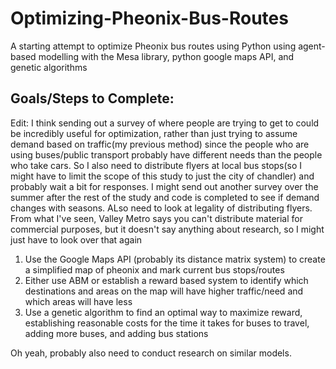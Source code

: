 # Optimizing-Pheonix-Bus-Routes

A starting attempt to optimize Pheonix bus routes using Python using agent-based modelling with the Mesa library, python google maps API, and genetic algorithms

## Goals/Steps to Complete:

Edit: I think sending out a survey of where people are trying to get to could be incredibly useful for optimization, rather than just trying to assume demand based on traffic(my previous method) since the people who are using buses/public transport probably have different needs than the people who take cars. So I also need to distribute flyers at local bus stops(so I might have to limit the scope of this study to just the city of chandler) and probably wait a bit for responses. I might send out another survey over the summer after the rest of the study and code is completed to see if demand changes with seasons. ALso need to look at legality of distributing flyers. From what I've seen, Valley Metro says you can't distribute material for commercial purposes, but it doesn't say anything about research, so I might just have to look over that again

1. Use the Google Maps API (probably its distance matrix system) to create a simplified map of pheonix and mark current bus stops/routes
2. Either use ABM or establish a reward based system to identify which destinations and areas on the map will have higher traffic/need and which areas will have less
3. Use a genetic algorithm to find an optimal way to maximize reward, establishing reasonable costs for the time it takes for buses to travel, adding more buses, and adding bus stations

Oh yeah, probably also need to conduct research on similar models.
